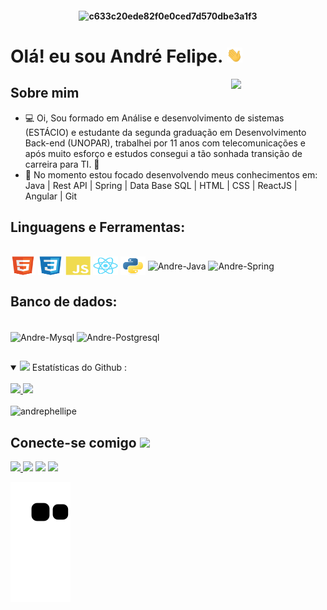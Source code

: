 <h4 align="center">
 
![c633c20ede82f0e0ced7d570dbe3a1f3](https://user-images.githubusercontent.com/70382532/138322189-2db8df52-9dcb-40a0-88a8-c365466bd33d.gif)



<h1> Olá! eu sou André Felipe. <img src="https://github.com/LeonardoYz/LeonardoYz/blob/main/assets/Hi.gif" width="25"></h1>
 
<img align="right" width="30%" src="https://cdn.dribbble.com/users/220167/screenshots/2373375/resp_dribbble.gif">

<h2> Sobre mim </h2>

- 💻 Oi, Sou formado em Análise e desenvolvimento de sistemas (ESTÁCIO) e estudante da segunda graduação em Desenvolvimento Back-end (UNOPAR), trabalhei por 11 anos com telecomunicações e após muito esforço e estudos consegui a tão sonhada transição de carreira para TI. 🚀
- 🔭 No momento estou focado desenvolvendo meus conhecimentos em: <br> Java | Rest API | Spring | Data Base SQL | HTML | CSS | ReactJS | Angular | Git </br>

##

<h2 align="left">Linguagens e Ferramentas:</h2>

<div style="display: inline_block"><br>
  <img align="center" alt="Andre-HTML" height="30" width="40" src="https://raw.githubusercontent.com/devicons/devicon/master/icons/html5/html5-original.svg">
  <img align="center" alt="Andre-CSS" height="30" width="40" src="https://raw.githubusercontent.com/devicons/devicon/master/icons/css3/css3-original.svg">
  <img align="center" alt="Andre-Js" height="30" width="40" src="https://raw.githubusercontent.com/devicons/devicon/master/icons/javascript/javascript-plain.svg">
  <img align="center" alt="Andre-React" height="30" width="40" src="https://raw.githubusercontent.com/devicons/devicon/master/icons/react/react-original.svg">
  <img align="center" alt="Andre-Python" height="30" width="40" src="https://raw.githubusercontent.com/devicons/devicon/master/icons/python/python-original.svg">
  <img align="center" alt="Andre-Java" height="30" width="40" src="https://cdn.jsdelivr.net/gh/devicons/devicon/icons/java/java-original.svg">
  <img align="center" alt="Andre-Spring" height="30" width="100" src="https://img.shields.io/badge/Spring-6DB33F?style=for-the-badge&logo=spring&logoColor=white">
</div>

##


<h2 align="left">Banco de dados:</h2>

<div style="display: inline_block"><br>
  <img align="center" alt="Andre-Mysql" height="30" width="100" src="https://img.shields.io/badge/MySQL-00000F?style=for-the-badge&logo=mysql&logoColor=white">
  <img align="center" alt="Andre-Postgresql" height="30" width="110" src="https://img.shields.io/badge/PostgreSQL-316192?style=for-the-badge&logo=postgresql&logoColor=white">
</div>

##
<details open="">
<summary>
   <img src="https://media.giphy.com/media/cj87CxfRtrUifF3Ryk/giphy.gif" height="25">
   Estatísticas do Github : 
</summary> 
<br>
<div>
  <a href="https://github.com/andrephellipe">
  <img height="180em" src="https://github-readme-stats.vercel.app/api?username=andrephellipe&show_icons=true&include_all_commits=true&count_private=true"/>
  <img height="180em" src="https://github-readme-stats.vercel.app/api/top-langs/?username=andrephellipe&layout=compact&langs_count=7"/></a>
</div>
<br>
   <img src="https://komarev.com/ghpvc/?username=andrephellipe&color=green" alt="andrephellipe"/>    
</details>
 
##    
     
<h2>
  Conecte-se comigo
  <a target="_blank">
    <img src="https://media.tenor.com/images/22f42c11b612b041b4038573dca18a2d/tenor.gif" height="25px" style="max-width:100%;">
  </a>
</h2>

<div>
 <a href="https://discord.gg/AndresPhellipe#2779" target="_blank">
    <img src="https://img.shields.io/badge/Discord-7289DA?style=for-the-badge&logo=discord&logoColor=white" target="_blank"</a> 
 <a href = "mailto:andre.eter.10@gmail.com"><img src="https://img.shields.io/badge/-Gmail-%23333?style=for-the-badge&logo=gmail&logoColor=white" target="_blank"></a>
 <a href="https://www.linkedin.com/in/andrephellipe/" target="_blank"><img src="https://img.shields.io/badge/-LinkedIn-%230077B5?style=for-the-badge&logo=linkedin&logoColor=white" target="_blank"></a> 
 <a href="https://api.whatsapp.com/send?phone=5583988712662&text=Hi!" target="_blank"><img src="https://img.shields.io/badge/WhatsApp-25D366?style=for-the-badge&logo=whatsapp&logoColor=white" target="_blank"></a> 
  
  ![Snake animation](https://github.com/rafaballerini/rafaballerini/blob/output/github-contribution-grid-snake.svg)
  
</div>   
